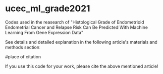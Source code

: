 # ucec_ml_grade2021
Codes used in the reasearch of "Histological Grade of Endometrioid Endometrial Cancer and Relapse Risk Can Be Predicted With Machine Learning From Gene Expression Data"

See details and detailed explanation in the following article's materials and methods section:

#place of citation

If you use this code for your work, please cite the above mentioned article!
